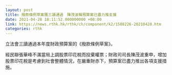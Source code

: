 ```yaml
---
layout: post
title: 撥款條例草案獲三讀通過　陳茂波稱預算案已盡力推支援
date: 2021-04-28 18:11:52.000000000 +08:00
link: https://news.rthk.hk/rthk/ch/component/k2/1588226-20210428.htm
categories: rthk
---
```


立法會三讀通過本年度財政預算案的《撥款條例草案》。

經民聯張華峰不滿當局上調股票印花稅而投棄權票；財政司司長陳茂波重申，增加股票印花稅是考慮到社會整體情況，在嚴重財赤下，預算案已盡力推出各項支援措施。
